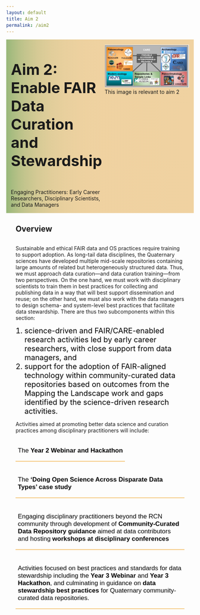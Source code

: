 ```yaml
---
layout: default
title: Aim 2
permalink: /aim2
---
```


<style>
  @media print, screen and (max-width:480px) {
   #heading-left {
      padding-bottom: 0%;
      }
}
  li {
  font-size:20px;
  color:#000;
  }
.collapse {
  display: none;
  top: 63px;
  z-index:10000;
  box-shadow: 0px 8px 16px 0px rgba(0,0,0,0.2);
  margin-bottom:5%;
}

.show {
  display: grid;
  grid-template-rows: auto;
  
}

  .bttn {
  background-color:transparent;
  cursor:pointer;
  border: 0;
  border-bottom:1px solid #ec970b;
  padding-top:1%;
  font-size:17px;
  text-align:left;
  margin-bottom:4%;
  }
  
  .bttn_show {
  border: 2.5px solid #ec970b;
  }

  </style>
<div class="text-block-main" style="display:grid;grid-template-columns: auto">
  
<div class="text-block-right" style="display:grid;grid-template-columns:repeat(auto-fit, minmax(200px, 1fr));background-image:linear-gradient(to left, #f0d2a1, 90%, #97b779);padding:0;align-content:center;" id="headingblock">
    <div class="text-block-right" style="display:grid;grid-template-rows:auto auto;background-color:transparent;padding-left:5%;align-content:center;width:95%;" id="heading-left">
      <h1 style="font-size:40px;"> Aim 2: Enable FAIR Data Curation and Stewardship </h1>
      <p style="align-self:start;padding-top:10px;" id="describe">Engaging Practitioners: Early Career Researchers, Disciplinary Scientists, and Data Managers</p>
    </div>
    <div class="text-block-right" style="background-color:transparent;padding-left:0;float:right;justify-self:end;max-width:460px; margin-right:5%; margin-left: 5%; width: 90%;" id="heading-image">
      <figure style="margin-left:0px;margin-right:0px;" id="stakes">
        <img src="./images/fairos-stakeholders.jpg" alt="Stakeholders" style="width:100%">
        <figcaption>This image is relevant to aim 2 </figcaption>
      </figure>
    </div>
  </div>
  <div class="text-block-right" style="display:grid;grid-template-rows: auto auto;width:90%;padding-right:5%;padding-left:5%;">
    <h2>Overview</h2>
    <div>
      <p>Sustainable and ethical FAIR data and OS practices require training to support adoption.  As long-tail data disciplines, the Quaternary sciences have developed multiple mid-scale  repositories containing large amounts of related but heterogeneously structured data. Thus, we must  approach data curation—and data curation training—from two perspectives. On the one hand, we must  work with disciplinary scientists to train them in best practices for collecting and publishing data in a way  that will best support dissemination and reuse; on the other hand, we must also work with the data  managers to design schema- and system-level best practices that facilitate data stewardship. There are thus two subcomponents within this section:
      <ol>
        <li>science-driven and FAIR/CARE-enabled research activities  led by early career researchers, with close support from data managers, and </li>
        <li>support for the adoption of FAIR-aligned technology within community-curated data repositories based on outcomes from the Mapping the Landscape work and gaps identified  by the science-driven research activities.</li>
      </ol></p>
      <p>Activities aimed at promoting better data science and curation  practices among disciplinary practitioners will include:</p> 
        <button class="bttn" id="y2-web" onclick="Func_y2web()">
            <div><p>The <strong>Year 2 Webinar and Hackathon</strong></p></div>
</button>
        <div class="collapse" id="readMore_y2-web">
          <div class="read-more-content" style="width:90%;padding-left:5%;padding-right:5%;padding-top:2%;padding-bottom:2%;">
          <p>Efforts to engage early career researchers working with data across community-curated data repositories will begin in Year 1 with the webinar and  symposium, with subsequent invitations to a set of early career reseachers to participate in the Year 2 webinar and symposium hackathon. The hackathon will be focused around science-driven use cases for community-curated data repository alignment. Early-career-researcher activities in the hackathon will be largely self-driven, with the identified project case studies scaffolding the hackathon activities. The community of more senior  data managers and disciplinary practitioners will support development of early-career-researcher research aims during the hackathon itself. The hackathon will be preceded by a series of four webinars, introducing the early career researchers to the participating community-curated data repositories and to tools and approaches for data alignment. This will ensure that participants at the hackathon will have common knowledge of the available resources. All participants will also be exposed to basic principles of software development through the use of adapted education  modules, providing an opportunity to improve skills and to ensure all participants are able to engage fully in the workshop. Webinars following the hackathon will support ongoing work and serve to keep early career resarchers engaged after the symposium meeting, and will support the resolution of any ongoing difficulties as participants return to their home institutions. </p>
          </div>
        </div>
    <br>
        <button class="bttn" id="os-casestudy" onclick="Func_oscasestudy()">
          <div><p>The <strong>‘Doing Open Science Across Disparate Data Types’ case study</strong></p></div>
      </button>
        <div class="collapse" id="readMore_os-casestudy">
          <div class="read-more-content" style="width:90%;padding-left:5%;padding-right:5%;padding-top:2%;padding-bottom:2%;">
            <p>This case study will model reproducibility and open science for disciplinary practitioners (Aim 1), and serve to anchor  outreach to disciplinary practitioners through early-career-researcher activities (Aim 2). Quaternary and modern organismal  and environmental data can be linked by place and time, despite differing data types. For example, organismal occurrence data is typically georeferenced with a latitude and longitude, or at minimum locality information, as well as both date of collection and, for non-modern collections, temporal age of the  specimen. Workflows to combine organismal and environmental data (both paleo and modern) are already being created by many different data practitioners, but many are either not reproducible or not formalized into a published and shareable pipeline. By leveraging existing tools  to access and create interoperable data, and methods already commonly used by data practitioners to link data sources by spatial region (e.g. aggregate latitude, longitude) and temporal span (e.g. within 1000 year bins), we will create a model open science workflow aimed at data practitioners within the broader Quaternary science community. Developing this case study and workflow in Year 1 will highlight potential interoperability issues among Quaternary and modern data resources and feed into Aim 1 interoperability work. Using this  workflow, we can create a simple biology-motivated case study investigating macro-scale biodiversity change in relation to environmental and anthropogenic changes. The final workflow and case study will  then be packaged for disciplinary conference workshops and as an open educational resource aimed at undergraduate students to demonstrate the power of creating an interdisciplinary data resource ecosystem.</p>
          </div>
       </div>
          <button class="bttn" id="pracs" onclick="Func_pracs()"> 
            <div><p>Engaging disciplinary practitioners beyond the RCN community through development of <strong>Community-Curated Data Repository guidance</strong> aimed at data contributors and hosting <strong>workshops at disciplinary conferences</strong></p></div>
      </button>
          <div class="collapse" id="readMore_pracs">
            <div class="read-more-content" style="width:90%;padding-left:5%;padding-right:5%;padding-top:2%;padding-bottom:2%;">
              <p>Given the complexity of data resources within our disciplinary communities, a key need is guidance aimed at data generators on the set of options for data curation within different disciplinary communities. Early career researchers  will also likely be engaged in data curation activities, and one outcome of the early-career-researcher activities will be best practices documentation to support onboarding data (e.g. a resource describing the scope of data  repositories amongst the community; goals and aims of different community-curated data repositories; types of data and formats accepted by community-curated data repositories; checklists to facilitate ease of use). This will be directly informed by the Aim 1 Mapping the Landscape exercise and the early-career-researcher Hackathon in Year 2, where individuals will  have gained experience working with data from across a range of community-curated data repositories, and may be generating new data that has no obvious home within the disciplinary community-curated data repositories involved in this project. </p>
<p>Much of the work of furthering the adoption of FAIR and CARE principles in disciplinary communities comes not just through technical advances but through establishing a culture of openness, literacy, and trust in FAIR and CARE principles. In order to disseminate the RCN documentation and guidance and thus help support ethical FAIROS data curation practices amongst the broader community, we will lead and facilitate training and outreach workshops at professional society meetings. To do this, we will convert the various best practices documentation into training videos and other  introductory resources aimed at the core disciplinary practitioner communities. Disciplinary outreach beyond the RCN community will occur throughout all three years, though  the nature and focus of outreach will change through time and by community, as the focal activities of the  project move from one aim to another. </p>
            </div>
      </div>
      <button class="bttn" id="year3" onclick="Func_year3()"> 
          <div><p>Activities focused on best practices and standards for data stewardship including the <strong>Year 3 Webinar</strong> and <strong>Year 3 Hackathon</strong>, and culminating in guidance on <strong>data stewardship best practices</strong> for Quaternary community-curated data repositories.</p></div>
      </button>
      <div class="collapse" id="readMore_year3">
          <div class="read-more-content" style="width:90%;padding-left:5%;padding-right:5%;padding-top:2%;padding-bottom:2%;">
            <p>Interoperability and reproducibility are only part of the FAIROS puzzle. Repositories require trust and practitioners require skills to support sustainable FAIROS practices. The  focus in Year 3 is on solidifying the adoption of better data science and curation practices to support  FAIROS practices in the future, and to preserve the critical role that small- and mid-scale data resources provide in the information architecture of the sciences. Support of best practices adoption will be undertaken  through continued engagement with early career researchers, while re-engaging members within the Informatics  domain to address technical gaps identified through the Years 1 and 2 hackathon efforts. Year 3 activities  will also focus on software practices that can support trust in online data repositories, including OAuth systems, data versioning, JSON-LD serialization, APIs, and other technical architecture that is required to  properly support FAIROS practices. As with previous years, there will be a series of webinars prior to the Year 3 symposium hackathon; the hackathon will focus on implementation of software practices within community-curated data repositories, and follow-up webinars will focus on developing and refining best-practices documentation for  implementing these applications and tools within Quaternary community-curated data repositories.
</p>
          </div>
      </div>
    </div>
  </div>
</div>

<script>
function Func_y2web() {
  document.getElementById("readMore_y2-web").classList.toggle("show");
  document.getElementById("y2-web").classList.toggle("bttn_show");
}

function Func_oscasestudy() {
  document.getElementById("readMore_os-casestudy").classList.toggle("show");
  document.getElementById("os-casestudy").classList.toggle("bttn_show");
}

  function Func_pracs() {
  document.getElementById("readMore_pracs").classList.toggle("show");
  document.getElementById("pracs").classList.toggle("bttn_show");
}

   function Func_year3() {
  document.getElementById("readMore_year3").classList.toggle("show");
  document.getElementById("year3").classList.toggle("bttn_show");
}



</script>
